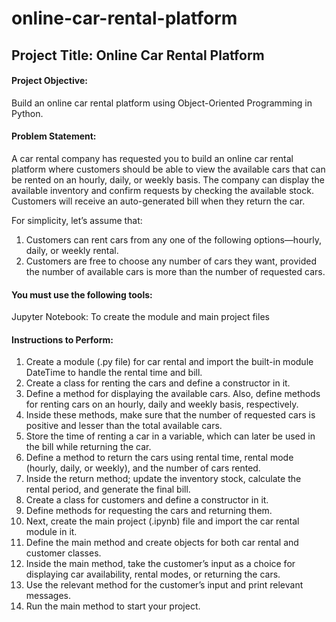 # online-car-rental-platform
<h2>Project Title: Online Car Rental Platform</h2>

<b><h4>Project Objective: </h4></b>
Build an online car rental platform using Object-Oriented Programming in Python.

<b><h4>Problem Statement:</h4></b>
A car rental company has requested you to build an online car rental platform where customers should be able to view the available cars that can be rented on an hourly, daily, or weekly basis. The company can display the available inventory and confirm requests by checking the available stock. Customers will receive an auto-generated bill when they return the car.

For simplicity, let’s assume that:
1.	Customers can rent cars from any one of the following options—hourly, daily, or weekly rental.
2.	Customers are free to choose any number of cars they want, provided the number of available cars is more than the number of requested cars.


<b><h4>You must use the following tools:</h4></b>
Jupyter Notebook: To create the module and main project files

<b><h4>Instructions to Perform:</h4></b>

1.	Create a module (.py file) for car rental and import the built-in module DateTime to handle the rental time and bill.
2.	Create a class for renting the cars and define a constructor in it.
3.	Define a method for displaying the available cars. Also, define methods for renting cars on an hourly, daily and weekly basis, respectively.
4.	Inside these methods, make sure that the number of requested cars is positive and lesser than the total available cars.
5.	Store the time of renting a car in a variable, which can later be used in the bill while returning the car. 
6.	Define a method to return the cars using rental time, rental mode (hourly, daily, or weekly), and the number of cars rented.
7.	Inside the return method; update the inventory stock, calculate the rental period, and generate the final bill.
8.	Create a class for customers and define a constructor in it.
9.	Define methods for requesting the cars and returning them. 
10.	Next, create the main project (.ipynb) file and import the car rental module in it.
11.	Define the main method and create objects for both car rental and customer classes.
12.	Inside the main method, take the customer’s input as a choice for displaying car availability, rental modes, or returning the cars.
13.	Use the relevant method for the customer’s input and print relevant messages.
14.	Run the main method to start your project.
